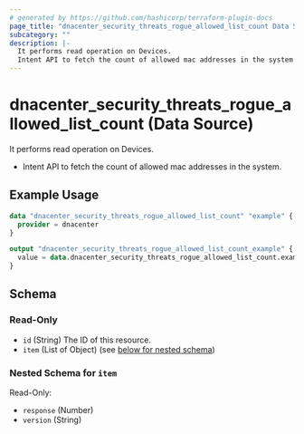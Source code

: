 ```yaml
---
# generated by https://github.com/hashicorp/terraform-plugin-docs
page_title: "dnacenter_security_threats_rogue_allowed_list_count Data Source - terraform-provider-dnacenter"
subcategory: ""
description: |-
  It performs read operation on Devices.
  Intent API to fetch the count of allowed mac addresses in the system.
---
```


# dnacenter_security_threats_rogue_allowed_list_count (Data Source)

It performs read operation on Devices.

- Intent API to fetch the count of allowed mac addresses in the system.

## Example Usage

```terraform
data "dnacenter_security_threats_rogue_allowed_list_count" "example" {
  provider = dnacenter
}

output "dnacenter_security_threats_rogue_allowed_list_count_example" {
  value = data.dnacenter_security_threats_rogue_allowed_list_count.example.item
}
```

<!-- schema generated by tfplugindocs -->
## Schema

### Read-Only

- `id` (String) The ID of this resource.
- `item` (List of Object) (see [below for nested schema](#nestedatt--item))

<a id="nestedatt--item"></a>
### Nested Schema for `item`

Read-Only:

- `response` (Number)
- `version` (String)
